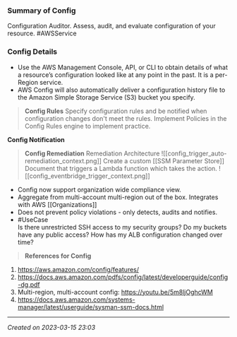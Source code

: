 ### Summary of Config
Configuration Auditor. Assess, audit, and evaluate  configuration of your resource. #AWSService 
### Config Details
- Use the AWS Management Console, API, or CLI to obtain details of what a resource’s configuration looked like at any point in the past. It is a per-Region service.
- AWS Config will also automatically deliver a configuration history file to the Amazon Simple Storage Service (S3) bucket you specify.
> **Config Rules**
	Specify configuration rules and be notified when configuration changes don't meet the rules.
	Implement Policies in the Config Rules engine to implement practice.

**Config Notification**

>**Config Remediation**
Remediation Architecture ![[config_trigger_auto-remediation_context.png]]
> Create a custom [[SSM Parameter Store]] Document that triggers a Lambda function which takes the action.
> ![[config_eventbridge_trigger_context.png]]

- Config now support organization wide compliance view.
- Aggregate from multi-account multi-region out of the box. Integrates with AWS [[Organizations]]
- Does not prevent policy violations - only detects, audits and notifies.
- #UseCase  
	Is there unrestricted SSH access to my security groups?
	Do my buckets have any public access?
	How has my ALB configuration changed over time?


> 
> **References for Config**
1.  https://aws.amazon.com/config/features/
2. https://docs.aws.amazon.com/pdfs/config/latest/developerguide/config-dg.pdf
3. Multi-region, multi-account config: https://youtu.be/5m8ljOghcWM
4. https://docs.aws.amazon.com/systems-manager/latest/userguide/sysman-ssm-docs.html

---
*Created on 2023-03-15 23:03*